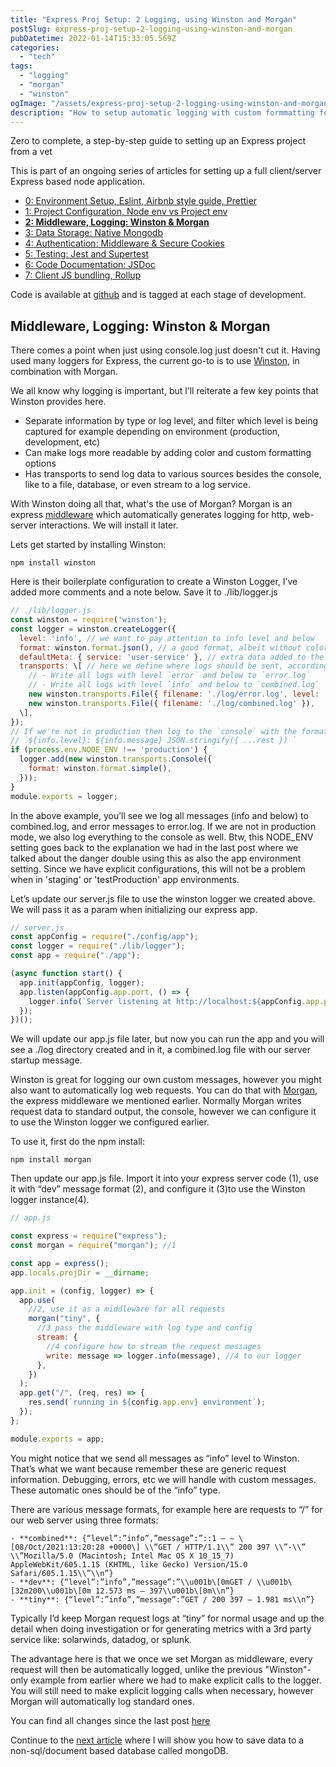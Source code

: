 ```yaml
---
title: "Express Proj Setup: 2 Logging, using Winston and Morgan"
postSlug: express-proj-setup-2-logging-using-winston-and-morgan
pubDatetime: 2022-01-14T15:33:05.569Z
categories:
  - "tech"
tags:
  - "logging"
  - "morgan"
  - "winston"
ogImage: "/assets/express-proj-setup-2-logging-using-winston-and-morgan_cover.png"
description: "How to setup automatic logging with custom formmatting for your expressjs backend."
---
```


Zero to complete, a step-by-step guide to setting up an Express project from a vet

This is part of an ongoing series of articles for setting up a full client/server Express based node application.

- [0: Environment Setup, Eslint, Airbnb style guide, Prettier](express-proj-setup-0-intro)
- [1: Project Configuration, Node env vs Project env](express-proj-setup-1-proj-configuration)
- [**2: Middleware, Logging: Winston & Morgan**](express-proj-setup-2-logging-using-winston-and-morgan)
- [3: Data Storage: Native Mongodb](express-proj-setup-3-data-storage-native-mongodb)
- [4: Authentication: Middleware & Secure Cookies](express-proj-setup-4-authentication-middleware-and-secure-cookies)
- [5: Testing: Jest and Supertest](express-proj-setup-5-testing-with-jest-and-supertest)
- [6: Code Documentation: JSDoc](express-proj-setup-6-code-documentation-using-jsdoc)
- [7: Client JS bundling, Rollup](express-proj-setup-7-client-side-js-bundling-with-rollup)

Code is available at [github](https://github.com/paultman/full-express-setup) and is tagged at each stage of development.

## Middleware, Logging: Winston & Morgan

There comes a point when just using console.log just doesn't cut it. Having used many loggers for Express, the current go-to is to use [Winston](https://github.com/winstonjs/winston), in combination with Morgan.

We all know why logging is important, but I’ll reiterate a few key points that Winston provides here.

- Separate information by type or log level, and filter which level is being captured for example depending on environment (production, development, etc)
- Can make logs more readable by adding color and custom formatting options
- Has transports to send log data to various sources besides the console, like to a file, database, or even stream to a log service.

With Winston doing all that, what's the use of Morgan? Morgan is an express [middleware](https://expressjs.com/en/guide/using-middleware.html) which automatically generates logging for http, web-server interactions. We will install it later.

Lets get started by installing Winston:

```shell
npm install winston
```

Here is their boilerplate configuration to create a Winston Logger, I’ve added more comments and a note below. Save it to ./lib/logger.js

```javascript
// ./lib/logger.js
const winston = require('winston');
const logger = winston.createLogger({
  level: 'info', // we want to pay attention to info level and below
  format: winston.format.json(), // a good format, albeit without colors
  defaultMeta: { service: 'user-service' }, // extra data added to the log
  transports: \[ // here we define where logs should be sent, according to log level
    // - Write all logs with level `error` and below to `error.log`
    // - Write all logs with level `info` and below to `combined.log`
    new winston.transports.File({ filename: './log/error.log', level: 'error' }),
    new winston.transports.File({ filename: './log/combined.log' }),
  \],
});
// If we're not in production then log to the `console` with the format:
// `${info.level}: ${info.message} JSON.stringify({ ...rest }) `
if (process.env.NODE_ENV !== 'production') {
  logger.add(new winston.transports.Console({
    format: winston.format.simple(),
  }));
}
module.exports = logger;
```

In the above example, you’ll see we log all messages (info and below) to combined.log, and error messages to error.log. If we are not in production mode, we also log everything to the console as well. Btw, this NODE_ENV setting goes back to the explanation we had in the last post where we talked about the danger double using this as also the app environment setting. Since we have explicit configurations, this will not be a problem when in 'staging' or 'testProduction' app environments.

Let’s update our server.js file to use the winston logger we created above. We will pass it as a param when initializing our express app.

```javascript
// server.js
const appConfig = require("./config/app");
const logger = require("./lib/logger");
const app = require("./app");

(async function start() {
  app.init(appConfig, logger);
  app.listen(appConfig.app.port, () => {
    logger.info(`Server listening at http://localhost:${appConfig.app.port}`);
  });
})();
```

We will update our app.js file later, but now you can run the app and you will see a ./log directory created and in it, a combined.log file with our server startup message.

Winston is great for logging our own custom messages, however you might also want to automatically log web requests. You can do that with [Morgan](https://expressjs.com/en/resources/middleware/morgan.html), the express middleware we mentioned earlier. Normally Morgan writes request data to standard output, the console, however we can configure it to use the Winston logger we configured earlier.

To use it, first do the npm install:

```shell
npm install morgan
```

Then update our app.js file. Import it into your express server code (1), use it with “dev” message format (2), and configure it (3)to use the Winston logger instance(4).

```javascript
// app.js

const express = require("express");
const morgan = require("morgan"); //1

const app = express();
app.locals.projDir = __dirname;

app.init = (config, logger) => {
  app.use(
    //2, use it as a middleware for all requests
    morgan("tiny", {
      //3 pass the middleware with log type and config
      stream: {
        //4 configure how to stream the request messages
        write: message => logger.info(message), //4 to our logger
      },
    })
  );
  app.get("/", (req, res) => {
    res.send(`running in ${config.app.env} environment`);
  });
};

module.exports = app;
```

You might notice that we send all messages as “info” level to Winston. That’s what we want because remember these are generic request information. Debugging, errors, etc we will handle with custom messages. These automatic ones should be of the “info” type.

There are various message formats, for example here are requests to “/” for our web server using three formats:

```shell
- **combined**: {“level”:”info”,”message”:”::1 – – \[08/Oct/2021:13:20:28 +0000\] \\”GET / HTTP/1.1\\” 200 397 \\”-\\” \\”Mozilla/5.0 (Macintosh; Intel Mac OS X 10_15_7) AppleWebKit/605.1.15 (KHTML, like Gecko) Version/15.0 Safari/605.1.15\\”\\n”}
- **dev**: {“level”:”info”,”message”:”\\u001b\[0mGET / \\u001b\[32m200\\u001b\[0m 12.573 ms – 397\\u001b\[0m\\n”}
- **tiny**: {“level”:”info”,”message”:”GET / 200 397 – 1.981 ms\\n”}
```

Typically I’d keep Morgan request logs at “tiny” for normal usage and up the detail when doing investigation or for generating metrics with a 3rd party service like: solarwinds, datadog, or splunk.

The advantage here is that we once we set Morgan as middleware, every request will then be automatically logged, unlike the previous "Winston"-only example from earlier where we had to make explicit calls to the logger. You will still need to make explicit logging calls when necessary, however Morgan will automatically log standard ones.

You can find all changes since the last post [here](https://github.com/paultman/full-express-setup/compare/v1.1...v1.2)

Continue to the [next article](express-proj-setup-3-data-storage-native-mongodb) where I will show you how to save data to a non-sql/document based database called mongoDB.
